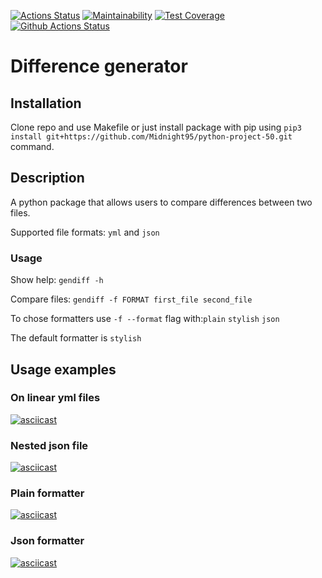 [![Actions Status](https://github.com/Midnight95/python-project-50/workflows/hexlet-check/badge.svg)](https://github.com/Midnight95/python-project-50/actions)
[![Maintainability](https://api.codeclimate.com/v1/badges/be96f5a8223ebfec8e9f/maintainability)](https://codeclimate.com/github/Midnight95/python-project-50/maintainability)
[![Test Coverage](https://api.codeclimate.com/v1/badges/be96f5a8223ebfec8e9f/test_coverage)](https://codeclimate.com/github/Midnight95/python-project-50/test_coverage)
[![Github Actions Status](https://github.com/Midnight95/python-project-50/workflows/Python%20CI/badge.svg)](https://github.com/Midnight95/python-project-50/actions)

# Difference generator

## Installation

Clone repo and use Makefile or just install package with pip using `pip3 install git+https://github.com/Midnight95/python-project-50.git` command.

## Description
A python package that allows users to compare differences between two files.

Supported file formats: `yml` and `json`

### Usage
Show help: `gendiff -h`

Compare files: `gendiff -f FORMAT first_file second_file`

To chose formatters use `-f --format` flag with:`plain` `stylish` `json`

The default formatter is `stylish`

## Usage examples

### On linear yml files
[![asciicast](https://asciinema.org/a/PRoYiW2Eoa0N4lgVR4fQH4oCp.svg)](https://asciinema.org/a/PRoYiW2Eoa0N4lgVR4fQH4oCp)

### Nested json file
[![asciicast](https://asciinema.org/a/znBu8UnTY3dEfXH5o0lCFGBZz.svg)](https://asciinema.org/a/znBu8UnTY3dEfXH5o0lCFGBZz)

### Plain formatter
[![asciicast](https://asciinema.org/a/o4B6FhVryx93swjLzoWjBumdJ.svg)](https://asciinema.org/a/o4B6FhVryx93swjLzoWjBumdJ)

### Json formatter
[![asciicast](https://asciinema.org/a/iHelHo5A6bTl4Ry76sFWGnflI.svg)](https://asciinema.org/a/iHelHo5A6bTl4Ry76sFWGnflI)

